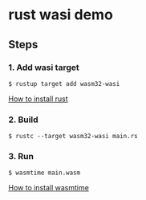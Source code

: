 # rust wasi demo

## Steps

### 1. Add wasi target
```
$ rustup target add wasm32-wasi
```

[How to install rust](https://www.rust-lang.org/tools/install)

### 2. Build
```
$ rustc --target wasm32-wasi main.rs
```

### 3. Run
```
$ wasmtime main.wasm
```

[How to install wasmtime](https://wasmtime.dev/)
